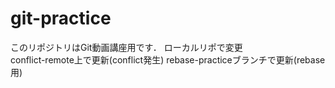 # git-practice

このリポジトリはGit動画講座用です．
ローカルリポで変更  
conflict-remote上で更新(conflict発生)
rebase-practiceブランチで更新(rebase用)